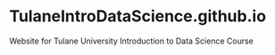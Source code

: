 # TulaneIntroDataScience.github.io
Website for Tulane University Introduction to Data Science Course
